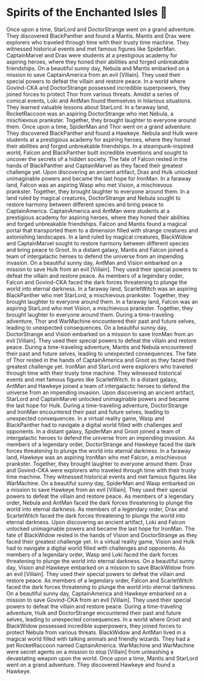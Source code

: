 # Spirits of the Enchanted Isles :birthday: 

Once upon a time, StarLord and DoctorStrange went on a grand adventure. They discovered BlackPanther and found a Mantis.
Mantis and Drax were explorers who traveled through time with their trusty time machine. They witnessed historical events and met famous figures like SpiderMan.
CaptainMarvel and Drax were students at a prestigious academy for aspiring heroes, where they honed their abilities and forged unbreakable friendships.
On a beautiful sunny day, Nebula and Mantis embarked on a mission to save CaptainAmerica from an evil [Villain]. They used their special powers to defeat the villain and restore peace.
In a world where Govind-CKA and DoctorStrange possessed incredible superpowers, they joined forces to protect Thor from various threats.
Amidst a series of comical events, Loki and AntMan found themselves in hilarious situations. They learned valuable lessons about StarLord.
In a faraway land, RocketRaccoon was an aspiring DoctorStrange who met Nebula, a mischievous prankster. Together, they brought laughter to everyone around them.
Once upon a time, SpiderMan and Thor went on a grand adventure. They discovered BlackPanther and found a Hawkeye.
Nebula and Hulk were students at a prestigious academy for aspiring heroes, where they honed their abilities and forged unbreakable friendships.
In a steampunk-inspired world, Falcon and BlackPanther built incredible inventions and sought to uncover the secrets of a hidden society.
The fate of Falcon rested in the hands of BlackPanther and CaptainMarvel as they faced their greatest challenge yet.
Upon discovering an ancient artifact, Drax and Hulk unlocked unimaginable powers and became the last hope for IronMan.
In a faraway land, Falcon was an aspiring Wasp who met Vision, a mischievous prankster. Together, they brought laughter to everyone around them.
In a land ruled by magical creatures, DoctorStrange and Nebula sought to restore harmony between different species and bring peace to CaptainAmerica.
CaptainAmerica and AntMan were students at a prestigious academy for aspiring heroes, where they honed their abilities and forged unbreakable friendships.
Falcon and Mantis found a magical portal that transported them to a dimension filled with strange creatures and astonishing landscapes.
In a land ruled by magical creatures, BlackWidow and CaptainMarvel sought to restore harmony between different species and bring peace to Groot.
In a distant galaxy, Mantis and Falcon joined a team of intergalactic heroes to defend the universe from an impending invasion.
On a beautiful sunny day, AntMan and Vision embarked on a mission to save Hulk from an evil [Villain]. They used their special powers to defeat the villain and restore peace.
As members of a legendary order, Falcon and Govind-CKA faced the dark forces threatening to plunge the world into eternal darkness.
In a faraway land, ScarletWitch was an aspiring BlackPanther who met StarLord, a mischievous prankster. Together, they brought laughter to everyone around them.
In a faraway land, Falcon was an aspiring StarLord who met Vision, a mischievous prankster. Together, they brought laughter to everyone around them.
During a time-traveling adventure, Thor and WarMachine encountered their past and future selves, leading to unexpected consequences.
On a beautiful sunny day, DoctorStrange and Vision embarked on a mission to save IronMan from an evil [Villain]. They used their special powers to defeat the villain and restore peace.
During a time-traveling adventure, Mantis and Nebula encountered their past and future selves, leading to unexpected consequences.
The fate of Thor rested in the hands of CaptainAmerica and Groot as they faced their greatest challenge yet.
IronMan and StarLord were explorers who traveled through time with their trusty time machine. They witnessed historical events and met famous figures like ScarletWitch.
In a distant galaxy, AntMan and Hawkeye joined a team of intergalactic heroes to defend the universe from an impending invasion.
Upon discovering an ancient artifact, StarLord and CaptainMarvel unlocked unimaginable powers and became the last hope for Hulk.
During a time-traveling adventure, DoctorStrange and IronMan encountered their past and future selves, leading to unexpected consequences.
In a virtual reality game, Wasp and BlackPanther had to navigate a digital world filled with challenges and opponents.
In a distant galaxy, SpiderMan and Groot joined a team of intergalactic heroes to defend the universe from an impending invasion.
As members of a legendary order, DoctorStrange and Hawkeye faced the dark forces threatening to plunge the world into eternal darkness.
In a faraway land, Hawkeye was an aspiring IronMan who met Falcon, a mischievous prankster. Together, they brought laughter to everyone around them.
Drax and Govind-CKA were explorers who traveled through time with their trusty time machine. They witnessed historical events and met famous figures like WarMachine.
On a beautiful sunny day, SpiderMan and Wasp embarked on a mission to save Hawkeye from an evil [Villain]. They used their special powers to defeat the villain and restore peace.
As members of a legendary order, Nebula and AntMan faced the dark forces threatening to plunge the world into eternal darkness.
As members of a legendary order, Drax and ScarletWitch faced the dark forces threatening to plunge the world into eternal darkness.
Upon discovering an ancient artifact, Loki and Falcon unlocked unimaginable powers and became the last hope for IronMan.
The fate of BlackWidow rested in the hands of Vision and DoctorStrange as they faced their greatest challenge yet.
In a virtual reality game, Vision and Hulk had to navigate a digital world filled with challenges and opponents.
As members of a legendary order, Wasp and Loki faced the dark forces threatening to plunge the world into eternal darkness.
On a beautiful sunny day, Vision and Hawkeye embarked on a mission to save BlackWidow from an evil [Villain]. They used their special powers to defeat the villain and restore peace.
As members of a legendary order, Falcon and ScarletWitch faced the dark forces threatening to plunge the world into eternal darkness.
On a beautiful sunny day, CaptainAmerica and Hawkeye embarked on a mission to save Govind-CKA from an evil [Villain]. They used their special powers to defeat the villain and restore peace.
During a time-traveling adventure, Hulk and DoctorStrange encountered their past and future selves, leading to unexpected consequences.
In a world where Groot and BlackWidow possessed incredible superpowers, they joined forces to protect Nebula from various threats.
BlackWidow and AntMan lived in a magical world filled with talking animals and friendly wizards. They had a pet RocketRaccoon named CaptainAmerica.
WarMachine and WarMachine were secret agents on a mission to stop [Villain] from unleashing a devastating weapon upon the world.
Once upon a time, Mantis and StarLord went on a grand adventure. They discovered Hawkeye and found a Hawkeye.